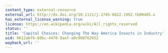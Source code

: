 ```yaml
---
content_type: external-resource
external_url: http://dx.doi.org/10.1111/j.1745-6622.1992.tb00485.x
has_external_license_warning: true
license: https://en.wikipedia.org/wiki/All_rights_reserved
status: ''
title: 'Capital Choices: Changing The Way America Invests in Industry'
uid: 0612abf6-60bc-4470-9aef-a0c008762652
wayback_url: ''
---
```

